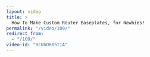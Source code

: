 ```yaml
---
layout: video
title: >
  How To Make Custom Router Baseplates, for Newbies!
permalink: "/video/109/"
redirect_from:
  - "/109/"
video-id: "BcUbORX5T1A"
---
```


